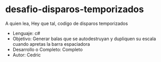 # desafio-disparos-temporizados
A quien lea,
Hey que tal, codigo de disparos temporizados
- Lenguaje: c#
- Objetivo: Generar balas que se autodestruyan y dupliquen su escala cuando apretas la barra espaciadora
- Desarrollo o Completo: Completo
- Autor: Cedric
